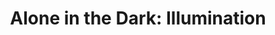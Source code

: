 ---
layout: post
title: "Alone in the Dark: Illumination"
tags: [Allar, portfolio]
portlink: http://www.aitd.com
portimage: /assets/portfolio/aitd_logo.png
hidden: true
---